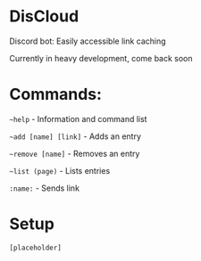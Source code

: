 # DisCloud
 Discord bot: Easily accessible link caching

 Currently in heavy development, come back soon

# Commands:

`~help` - Information and command list

`~add [name] [link]` - Adds an entry

`~remove [name]` - Removes an entry

`~list (page)` - Lists entries

`:name:` - Sends link

# Setup

`[placeholder]`
